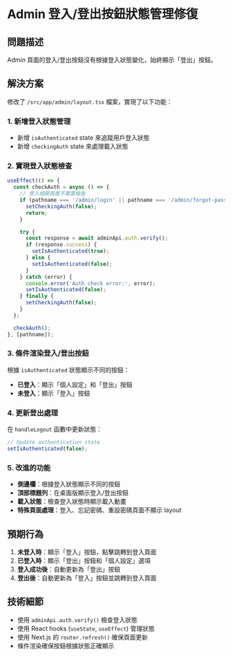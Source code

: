 # Admin 登入/登出按鈕狀態管理修復

## 問題描述
Admin 頁面的登入/登出按鈕沒有根據登入狀態變化，始終顯示「登出」按鈕。

## 解決方案
修改了 `/src/app/admin/layout.tsx` 檔案，實現了以下功能：

### 1. 新增登入狀態管理
- 新增 `isAuthenticated` state 來追蹤用戶登入狀態
- 新增 `checkingAuth` state 來處理載入狀態

### 2. 實現登入狀態檢查
```typescript
useEffect(() => {
  const checkAuth = async () => {
    // 登入相關頁面不需要檢查
    if (pathname === '/admin/login' || pathname === '/admin/forgot-password' || pathname === '/admin/reset-password') {
      setCheckingAuth(false);
      return;
    }

    try {
      const response = await adminApi.auth.verify();
      if (response.success) {
        setIsAuthenticated(true);
      } else {
        setIsAuthenticated(false);
      }
    } catch (error) {
      console.error('Auth check error:', error);
      setIsAuthenticated(false);
    } finally {
      setCheckingAuth(false);
    }
  };

  checkAuth();
}, [pathname]);
```

### 3. 條件渲染登入/登出按鈕
根據 `isAuthenticated` 狀態顯示不同的按鈕：
- **已登入**：顯示「個人設定」和「登出」按鈕
- **未登入**：顯示「登入」按鈕

### 4. 更新登出處理
在 `handleLogout` 函數中更新狀態：
```typescript
// Update authentication state
setIsAuthenticated(false);
```

### 5. 改進的功能
- **側邊欄**：根據登入狀態顯示不同的按鈕
- **頂部標題列**：在桌面版顯示登入/登出按鈕
- **載入狀態**：檢查登入狀態時顯示載入動畫
- **特殊頁面處理**：登入、忘記密碼、重設密碼頁面不顯示 layout

## 預期行為
1. **未登入時**：顯示「登入」按鈕，點擊跳轉到登入頁面
2. **已登入時**：顯示「登出」按鈕和「個人設定」選項
3. **登入成功後**：自動更新為「登出」按鈕
4. **登出後**：自動更新為「登入」按鈕並跳轉到登入頁面

## 技術細節
- 使用 `adminApi.auth.verify()` 檢查登入狀態
- 使用 React hooks (`useState`, `useEffect`) 管理狀態
- 使用 Next.js 的 `router.refresh()` 確保頁面更新
- 條件渲染確保按鈕根據狀態正確顯示